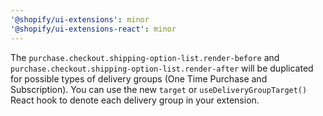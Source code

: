 ```yaml
---
'@shopify/ui-extensions': minor
'@shopify/ui-extensions-react': minor
---
```


The `purchase.checkout.shipping-option-list.render-before` and `purchase.checkout.shipping-option-list.render-after` will be duplicated for possible types of delivery groups (One Time Purchase and Subscription).
You can use the new `target` or `useDeliveryGroupTarget()` React hook to denote each delivery group in your extension.
